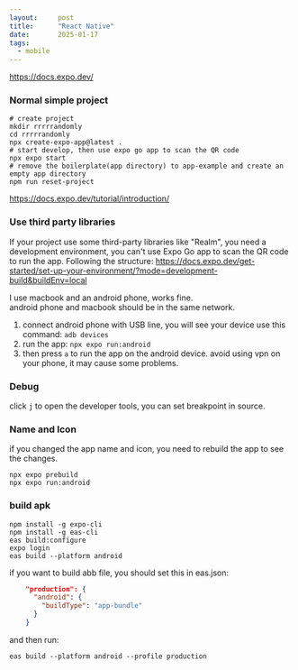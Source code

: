 ```yaml
---
layout:     post
title:      "React Native"
date:       2025-01-17
tags:  
  - mobile
---
```


https://docs.expo.dev/


### Normal simple project

```shell
# create project
mkdir rrrrrandomly
cd rrrrrandomly
npx create-expo-app@latest .
# start develop, then use expo go app to scan the QR code
npx expo start
# remove the boilerplate(app directory) to app-example and create an empty app directory
npm run reset-project
```

https://docs.expo.dev/tutorial/introduction/

### Use third party libraries

If your project use some third-party libraries like "Realm", you need a development environment, you can't use Expo Go app to scan the QR code to run the app. Following the structure:
https://docs.expo.dev/get-started/set-up-your-environment/?mode=development-build&buildEnv=local

I use macbook and an android phone, works fine.  
android phone and macbook should be in the same network.

1. connect android phone with USB line, you will see your device use this command: `adb devices`
2. run the app: `npx expo run:android`
3. then press `a` to run the app on the android device.
  avoid using vpn on your phone, it may cause some problems.

### Debug

click `j` to open the developer tools, you can set breakpoint in source.

### Name and Icon

if you changed the app name and icon, you need to rebuild the app to see the changes.

```shell
npx expo prebuild
npx expo run:android
```

### build apk

```shell
npm install -g expo-cli
npm install -g eas-cli
eas build:configure
expo login
eas build --platform android
```
if you want to build abb file, you should set this in eas.json:
```json
    "production": {
      "android": {
        "buildType": "app-bundle"
      }
    }
```
and then run:
```
eas build --platform android --profile production
```
